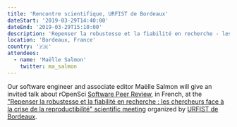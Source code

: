 ```yaml
---
title: 'Rencontre scientifique, URFIST de Bordeaux'
dateStart: '2019-03-29T14:40:00'
dateEnd: '2019-03-29T15:10:00'
description: 'Repenser la robustesse et la fiabilité en recherche - les chercheurs face à la crise de la reproductibilité'
location: 'Bordeaux, France'
country: '🇫🇷'
attendees:
  - name: 'Maëlle Salmon'
    twitter: ma_salmon
---
```


Our software engineer and associate editor Maëlle Salmon will give an invited talk about rOpenSci [Software Peer Review](http://ropensci.org/software-review), in French, at the ["Repenser la robustesse et la fiabilité en recherche : les chercheurs face à la crise de la reproductibilité" scientific meeting](https://sygefor.reseau-urfist.fr/#/training/7705/8525/7338a781b57bf45847c702bfd05b2a80) organized by [URFIST de Bordeaux](http://weburfist.univ-bordeaux.fr/).
